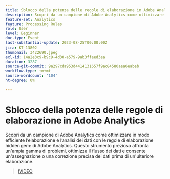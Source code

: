 ```yaml
---
title: Sblocco della potenza delle regole di elaborazione in Adobe Analytics
description: Scopri da un campione di Adobe Analytics come ottimizzare in modo efficiente l’elaborazione e l’analisi dei dati con le regole di elaborazione "gemma nascosta" di Adobe Analytics. Questo strumento prezioso affronta un'ampia gamma di problemi, ottimizza il flusso dei dati e consente un'assegnazione o una correzione precisa dei dati prima di un'ulteriore elaborazione.
feature-set: Analytics
feature: Processing Rules
role: User
level: Beginner
doc-type: Event
last-substantial-update: 2023-08-25T00:00:00Z
jira: KT-13802
thumbnail: 3422690.jpeg
exl-id: 14a2e3c9-b9c9-4d30-a579-9ab3ffaed3ea
duration: 3287
source-git-commit: 9a297cda953d4414131657f9ac84580aea0eabeb
workflow-type: tm+mt
source-wordcount: '104'
ht-degree: 0%

---
```


# Sblocco della potenza delle regole di elaborazione in Adobe Analytics

Scopri da un campione di Adobe Analytics come ottimizzare in modo efficiente l’elaborazione e l’analisi dei dati con le regole di elaborazione hidden gem: di Adobe Analytics. Questo strumento prezioso affronta un&#39;ampia gamma di problemi, ottimizza il flusso dei dati e consente un&#39;assegnazione o una correzione precisa dei dati prima di un&#39;ulteriore elaborazione.

>[!VIDEO](https://video.tv.adobe.com/v/3422690/?learn=on)
